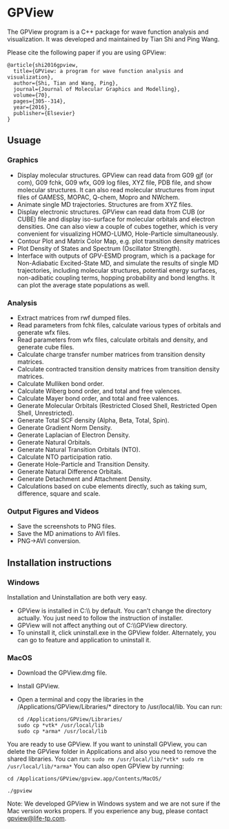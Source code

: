 # GPView 
The GPView program is a C++ package for wave function analysis and visualization. It was developed and maintained by Tian Shi and Ping Wang.

Please cite the following paper if you are using GPView:
```
@article{shi2016gpview,
  title={GPView: a program for wave function analysis and visualization},
  author={Shi, Tian and Wang, Ping},
  journal={Journal of Molecular Graphics and Modelling},
  volume={70},
  pages={305--314},
  year={2016},
  publisher={Elsevier}
}
```

## Usuage

### Graphics
- Display molecular structures. GPView can read data from G09 gjf (or com), G09 fchk, G09 wfx, G09 log files, XYZ file, PDB file, and show molecular structures. It can also read molecular structures from input files of GAMESS, MOPAC, Q-chem, Mopro and NWchem.
- Animate single MD trajectories. Structures are from XYZ files.
- Display electronic structures. GPView can read data from CUB (or CUBE) file and display iso-surface for molecular orbitals and electron densities. One can also view a couple of cubes together, which is very convenient for visualizing HOMO-LUMO, Hole-Particle simultaneously.
- Contour Plot and Matrix Color Map, e.g. plot transition density matrices
- Plot Density of States and Spectrum (Oscillator Strength).
- Interface with outputs of GPV-ESMD program, which is a package for Non-Adiabatic Excited-State MD, and simulate the results of single MD trajectories, including molecular structures, potential energy surfaces, non-adibatic coupling terms, hopping probability and bond lengths. It can plot the average state populations as well.

### Analysis
- Extract matrices from rwf dumped files.
- Read parameters from fchk files, calculate various types of orbitals and generate wfx files.
- Read parameters from wfx files, calculate orbitals and density, and generate cube files.
- Calculate charge transfer number matrices from transition density matrices.
- Calculate contracted transition density matrices from transition density matrices.
- Calculate Mulliken bond order.
- Calculate Wiberg bond order, and total and free valences.
- Calculate Mayer bond order, and total and free valences.
- Generate Molecular Orbitals (Restricted Closed Shell, Restricted Open Shell, Unrestricted).
- Generate Total SCF density (Alpha, Beta, Total, Spin).
- Generate Gradient Norm Density.
- Generate Laplacian of Electron Density.
- Generate Natural Orbitals.
- Generate Natural Transition Orbitals (NTO).
- Calculate NTO participation ratio.
- Generate Hole-Particle and Transition Density.
- Generate Natural Difference Orbitals.
- Generate Detachment and Attachment Density.
- Calculations based on cube elements directly, such as taking sum, difference, square and scale.

### Output Figures and Videos
- Save the screenshots to PNG files.
- Save the MD animations to AVI files.
- PNG->AVI conversion.

## Installation instructions
### Windows

Installation and Uninstallation are both very easy.

- GPView is installed in C:\\\\ by default. You can’t change the directory actually. You just need to follow the instruction of installer.
- GPView will not affect anything out of C:\\\\GPView directory.
- To uninstall it, click uninstall.exe in the GPView folder. Alternately, you can go to feature and application to uninstall it.

### MacOS

- Download the GPView.dmg file.
- Install GPView.
- Open a terminal and copy the libraries in the /Applications/GPView/Libraries/* directory to /usr/local/lib. You can run:
 
    ```
    cd /Applications/GPView/Libraries/
    sudo cp *vtk* /usr/local/lib
    sudo cp *arma* /usr/local/lib
    ```

You are ready to use GPView. If you want to uninstall GPView, you can delete the GPView folder in Applications and also you need to remove the shared libraries. You can run:
    ```
    sudo rm /usr/local/lib/*vtk*
    sudo rm /usr/local/lib/*arma*
    ```
You can also open GPView by running:

    cd /Applications/GPView/gpview.app/Contents/MacOS/

    ./gpview

Note: We developed GPView in Windows system and we are not sure if the Mac version works propers. If you experience any bug, please contact gpview@life-tp.com.
